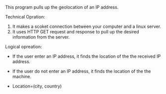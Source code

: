 This program pulls up the geolocation of an IP address. 

Technical Opration:
1. It makes a scoket connection between your computer and a linux server.
2. It uses HTTP GET request and response to pull up the desired information from the server.

Logical opreation:
* If the user enter an IP address, it finds the location of the the received IP address.
* If the user do not enter an IP address, it finds the location of the the machine.

* Location=(city, country) 
